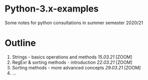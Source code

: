 # Python-3.x-examples
Some notes for python consultations in summer semester 2020/21

# Outline

1. Strings - basics operations and methods *15.03.21* [ZOOM]
2. RegExr & sorting methods - introduction *22.03.21* [ZOOM]
3. Sorting methods - more advanced concepts *29.03.21* [ZOOM]
4. ...
